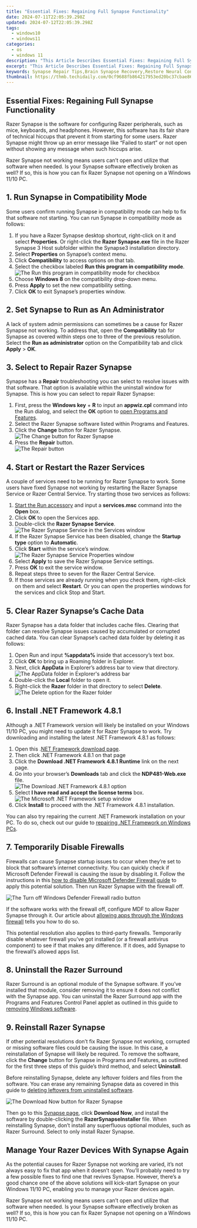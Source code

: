 ```yaml
---
title: "Essential Fixes: Regaining Full Synapse Functionality"
date: 2024-07-11T22:05:39.298Z
updated: 2024-07-12T22:05:39.298Z
tags:
  - windows10
  - windows11
categories:
  - os
  - windows 11
description: "This Article Describes Essential Fixes: Regaining Full Synapse Functionality"
excerpt: "This Article Describes Essential Fixes: Regaining Full Synapse Functionality"
keywords: Synapse Repair Tips,Brain Synapse Recovery,Restore Neural Connections,Synaptic Health Fixes,Enhancing Synapsis Functionality,Optimize Neurological Links,Cure Synapse Disruption
thumbnail: https://thmb.techidaily.com/0cf9688fb864217953ed20bc37cbae8628a2ed0f2334e4827cc51dbf7be6e12c.jpg
---
```


## Essential Fixes: Regaining Full Synapse Functionality

 Razer Synapse is the software for configuring Razer peripherals, such as mice, keyboards, and headphones. However, this software has its fair share of technical hiccups that prevent it from starting for some users. Razer Synapse might throw up an error message like “Failed to start” or not open without showing any message when such hiccups arise.

 Razer Synapse not working means users can’t open and utilize that software when needed. Is your Synapse software effectively broken as well? If so, this is how you can fix Razer Synapse not opening on a Windows 11/10 PC.

## 1\. Run Synapse in Compatibility Mode

 Some users confirm running Synapse in compatibility mode can help to fix that software not starting. You can run Synapse in compatibility mode as follows:

1. If you have a Razer Synapse desktop shortcut, right-click on it and select **Properties**. Or right-click the **Razer Synapse.exe** file in the Razer Synapse 3 Host subfolder within the Synapse3 installation directory.
2. Select **Properties** on Synapse’s context menu.
3. Click **Compatibility** to access options on that tab.
4. Select the checkbox labeled **Run this program in compatibility** **mode**.  
![The Run this program in compatibility mode for checkbox](https://static1.makeuseofimages.com/wordpress/wp-content/uploads/2023/10/run-this-program-in-compatibility-mode.jpg)
5. Choose **Windows 8** on the compatibility drop-down menu.
6. Press **Apply** to set the new compatibility setting.
7. Click **OK** to exit Synapse’s properties window.

## 2\. Set Synapse to Run as An Administrator

 A lack of system admin permissions can sometimes be a cause for Razer Synapse not working. To address that, open the **Compatibility** tab for Synapse as covered within steps one to three of the previous resolution. Select the **Run as administrator** option on the Compatibility tab and click **Apply** \> **OK**.

## 3\. Select to Repair Razer Synapse

 Synapse has a **Repair** troubleshooting you can select to resolve issues with that software. That option is available within the uninstall window for Synapse. This is how you can select to repair Razer Synapse:

1. First, press the **Windows key** \+ **R** to input an **appwiz.cpl** command into the Run dialog, and select the **OK** option to [open Programs and Features](https://www.makeuseof.com/windows-open-programs-and-features-tool/).
2. Select the Razer Synapse software listed within Programs and Features.
3. Click the **Change** button for Razer Synapse.  
![The Change button for Razer Synapse](https://static1.makeuseofimages.com/wordpress/wp-content/uploads/2023/10/change-button.jpg)
4. Press the **Repair** button.  
![The Repair button](https://static1.makeuseofimages.com/wordpress/wp-content/uploads/2023/10/the-repair-option.jpg)

## 4\. Start or Restart the Razer Services

 A couple of services need to be running for Razer Synapse to work. Some users have fixed Synapse not working by restarting the Razer Synapse Service or Razer Central Service. Try starting those two services as follows:

1. [Start the Run accessory](https://www.makeuseof.com/windows-open-run-command-dialog-box/) and input a **services.msc** command into the **Open** box.
2. Click **OK** to open the Services app.
3. Double-click the **Razer Synapse Service**.  
![The Razer Synapse Service in the Services window](https://static1.makeuseofimages.com/wordpress/wp-content/uploads/2023/10/razer-synapse-service.jpg)
4. If the Razer Synapse Service has been disabled, change the **Startup type** option to **Automatic**.
5. Click **Start** within the service’s window.  
![The Razer Synapse Service Properties window](https://static1.makeuseofimages.com/wordpress/wp-content/uploads/2023/10/razer-synapse-service-properties-window.jpg)
6. Select **Apply** to save the Razer Synapse Service settings.
7. Press **OK** to exit the service window.
8. Repeat steps three to seven for the Razer Central Service.
9. If those services are already running when you check them, right-click on them and select **Restart**. Or you can open the properties windows for the services and click Stop and Start.

## 5\. Clear Razer Synapse’s Cache Data

 Razer Synapse has a data folder that includes cache files. Clearing that folder can resolve Synapse issues caused by accumulated or corrupted cached data. You can clear Synapse’s cached data folder by deleting it as follows:

1. Open Run and input **%appdata%** inside that accessory’s text box.
2. Click **OK** to bring up a Roaming folder in Explorer.
3. Next, click **AppData** in Explorer’s address bar to view that directory.  
![The AppData folder in Explorer's address bar](https://static1.makeuseofimages.com/wordpress/wp-content/uploads/2023/10/appdata-folder-in-explorer-s-address-bar.jpg)
4. Double-click the **Local** folder to open it.
5. Right-click the **Razer** folder in that directory to select **Delete**.  
![The Delete option for the Razer folder](https://static1.makeuseofimages.com/wordpress/wp-content/uploads/2023/10/the-delete-option.jpg)

## 6\. Install .NET Framework 4.8.1

 Although a .NET Framework version will likely be installed on your Windows 11/10 PC, you might need to update it for Razer Synapse to work. Try downloading and installing the latest .NET Framework 4.8.1 as follows:

1. Open this .[NET Framework download page](https://dotnet.microsoft.com/en-us/download/dotnet-framework).
2. Then click .NET Framework 4.8.1 on that page
3. Click the **Download .NET Framework 4.8.1 Runtime** link on the next page.
4. Go into your browser’s **Downloads** tab and click the **NDP481-Web.exe** file.  
![The Download .NET Framework 4.8.1 option](https://static1.makeuseofimages.com/wordpress/wp-content/uploads/2023/10/download-net-framework.jpg)
5. Select **I have read and accept the license terms** box.  
![The Microsoft .NET Framework setup window](https://static1.makeuseofimages.com/wordpress/wp-content/uploads/2023/10/microsoft-net-framework-box.jpg)
6. Click **Install** to proceed with the .NET Framework 4.8.1 installation.

 You can also try repairing the current .NET Framework installation on your PC. To do so, check out our guide to [repairing .NET Framework on Windows PCs](https://www.makeuseof.com/windows-repair-net-framework/).

## 7\. Temporarily Disable Firewalls

 Firewalls can cause Synapse startup issues to occur when they’re set to block that software’s internet connectivity. You can quickly check if Microsoft Defender Firewall is causing the issue by disabling it. Follow the instructions in this [how to disable Microsoft Defender Firewall guide](https://www.makeuseof.com/windows-11-disable-microsoft-defender-firewall/) to apply this potential solution. Then run Razer Synapse with the firewall off.

![The Turn off Windows Defender Firewall radio button](https://static1.makeuseofimages.com/wordpress/wp-content/uploads/2023/10/turn-off-windows-firewall.jpg)

 If the software works with the firewall off, configure MDF to allow Razer Synapse through it. Our article about [allowing apps through the Windows firewall](https://www.makeuseof.com/how-to-allow-apps-windows-firewall/) tells you how to do so.

 This potential resolution also applies to third-party firewalls. Temporarily disable whatever firewall you’ve got installed (or a firewall antivirus component) to see if that makes any difference. If it does, add Synapse to the firewall’s allowed apps list.

## 8\. Uninstall the Razer Surround

 Razer Surround is an optional module of the Synapse software. If you’ve installed that module, consider removing it to ensure it does not conflict with the Synapse app. You can uninstall the Razer Surround app with the Programs and Features Control Panel applet as outlined in this guide to [removing Windows software](https://www.makeuseof.com/windows-11-different-ways-to-uninstall-software/).

## 9\. Reinstall Razer Synapse

 If other potential resolutions don’t fix Razer Synapse not working, corrupted or missing software files could be causing the issue. In this case, a reinstallation of Synapse will likely be required. To remove the software, click the **Change** button for Synapse in Programs and Features, as outlined for the first three steps of this guide’s third method, and select **Uninstall**.

 Before reinstalling Synapse, delete any leftover folders and files from the software. You can erase any remaining Synapse data as covered in this guide to [deleting leftovers from uninstalled software](https://www.makeuseof.com/windows-remove-leftovers-uninstalled-software/).

![The Download Now button for Razer Synapse](https://static1.makeuseofimages.com/wordpress/wp-content/uploads/2023/10/razer-synapse-download-now-option.jpg)

 Then go to this [Synapse page](https://razer.a9yw.net/c/119570/642901/10229?subId1=UUmuoUeUpU2030373&subId2=emuo&u=https%3A%2F%2Fwww.razer.com%2Fgb-en%2Fsynapse-3), click **Download Now**, and install the software by double-clicking the **RazerSynapseInstaller** file. When reinstalling Synapse, don’t install any superfluous optional modules, such as Razer Surround. Select to only install Razer Synapse.

## Manage Your Razer Devices With Synapse Again

 As the potential causes for Razer Synapse not working are varied, it’s not always easy to fix that app when it doesn’t open. You’ll probably need to try a few possible fixes to find one that revives Synapse. However, there’s a good chance one of the above solutions will kick-start Synapse on your Windows 11/10 PC, enabling you to manage your Razer devices again.

 Razer Synapse not working means users can’t open and utilize that software when needed. Is your Synapse software effectively broken as well? If so, this is how you can fix Razer Synapse not opening on a Windows 11/10 PC.



<ins class="adsbygoogle"
      style="display:block"
      data-ad-client="ca-pub-7571918770474297"
      data-ad-slot="8358498916"
      data-ad-format="auto"
      data-full-width-responsive="true"></ins>

